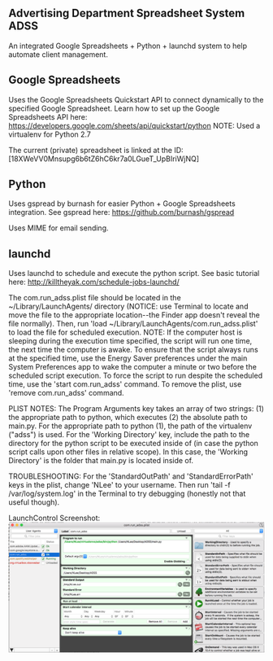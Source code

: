 Advertising Department Spreadsheet System
ADSS
--------------------------------------------
An integrated Google Spreadsheets + Python + launchd system to help automate client management.

Google Spreadsheets
--------------------------------------------
Uses the Google Spreadsheets Quickstart API to connect dynamically to the specified Google Spreadsheet. 
Learn how to set up the Google Spreadsheets API here: https://developers.google.com/sheets/api/quickstart/python
NOTE: Used a virtualenv for Python 2.7

The current (private) spreadsheet is linked at the ID: [18XWeVV0Mnsupg6b6tZ6hC6kr7a0LGueT_UpBIriWjNQ]

Python
--------------------------------------------
Uses gspread by burnash for easier Python + Google Spreadsheets integration.
See gspread here: https://github.com/burnash/gspread

Uses MIME for email sending.

launchd
--------------------------------------------
Uses launchd to schedule and execute the python script.
See basic tutorial here: http://killtheyak.com/schedule-jobs-launchd/

The com.run_adss.plist file should be located in the ~/Library/LaunchAgents/ directory (NOTICE: use Terminal to locate and move the file to the appropriate location--the Finder app doesn't reveal the file normally). Then, run 'load ~/Library/LaunchAgents/com.run_adss.plist' to load the file for scheduled execution. NOTE: If the computer host is sleeping during the execution time specified, the script will run one time, the next time the computer is awake. To ensure that the script always runs at the specified time, use the Energy Saver preferences under the main System Preferences app to wake the computer a minute or two before the scheduled script execution. To force the script to run despite the scheduled time, use the 'start com.run_adss' command. To remove the plist, use 'remove com.run_adss' command.

PLIST NOTES: The Program Arguments key takes an array of two strings: (1) the appropriate path to python, which executes (2) the absolute path to main.py. For the appropriate path to python (1), the path of the virtualenv ("adss") is used. For the 'Working Directory' key, include the path to the directory for the python script to be executed inside of (in case the python script calls upon other files in relative scope). In this case, the 'Working Directory' is the folder that main.py is located inside of.

TROUBLESHOOTING: For the 'StandardOutPath' and 'StandardErrorPath' keys in the plist, change 'NLee' to your username. Then run 'tail -f /var/log/system.log' in the Terminal to try debugging (honestly not that useful though).

LaunchControl Screenshot:
![alt tag](other/launchcontrol.png)